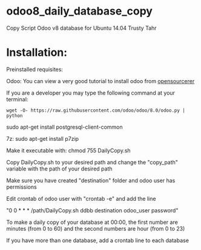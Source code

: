 # odoo8_daily_database_copy

Copy Script Odoo v8 database for Ubuntu 14.04 Trusty Tahr

# Installation:

Preinstalled requisites:

Odoo:
You can view a very good tutorial to install odoo from <a href="http://www.theopensourcerer.com/2014/09/how-to-install-openerp-odoo-8-on-ubuntu-server-14-04-lts/">opensourcerer </a>


If you are a developer you may type the following command at your terminal:

    wget -O- https://raw.githubusercontent.com/odoo/odoo/8.0/odoo.py | python

sudo apt-get install postgresql-client-common

7z:
sudo apt-get install p7zip

Make it executable with:
chmod 755 DailyCopy.sh

Copy DailyCopy.sh to your desired path and change the "copy_path" variable with the path of your desired path

Make sure you have created "destination" folder and odoo user has permissions

Edit crontab of odoo user with "crontab -e" and add the line 

"0 0 * * * /path/DailyCopy.sh ddbb destination odoo_user password" 

To make a daily copy of your database at 00:00, the first number are minutes (from 0 to 60) and the second numbers are hour (from 0 to 23)

If you have more than one database, add a crontab line to each database

